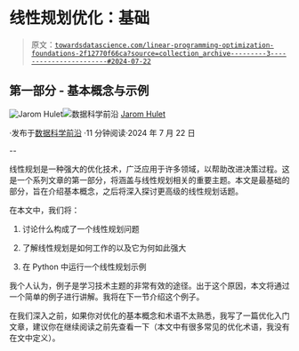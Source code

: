 # 线性规划优化：基础

> 原文：[`towardsdatascience.com/linear-programming-optimization-foundations-2f12770f66ca?source=collection_archive---------3-----------------------#2024-07-22`](https://towardsdatascience.com/linear-programming-optimization-foundations-2f12770f66ca?source=collection_archive---------3-----------------------#2024-07-22)

## 第一部分 - 基本概念与示例

[](https://medium.com/@jarom.hulet?source=post_page---byline--2f12770f66ca--------------------------------)![Jarom Hulet](https://medium.com/@jarom.hulet?source=post_page---byline--2f12770f66ca--------------------------------)[](https://towardsdatascience.com/?source=post_page---byline--2f12770f66ca--------------------------------)![数据科学前沿](https://towardsdatascience.com/?source=post_page---byline--2f12770f66ca--------------------------------) [Jarom Hulet](https://medium.com/@jarom.hulet?source=post_page---byline--2f12770f66ca--------------------------------)

·发布于[数据科学前沿](https://towardsdatascience.com/?source=post_page---byline--2f12770f66ca--------------------------------) ·11 分钟阅读·2024 年 7 月 22 日

--

线性规划是一种强大的优化技术，广泛应用于许多领域，以帮助改进决策过程。这是一个系列文章的第一部分，将涵盖与线性规划相关的重要主题。本文是最基础的部分，旨在介绍基本概念，之后将深入探讨更高级的线性规划话题。

在本文中，我们将：

1.  讨论什么构成了一个线性规划问题

1.  了解线性规划是如何工作的以及它为何如此强大

1.  在 Python 中运行一个线性规划示例

我个人认为，例子是学习技术主题的非常有效的途径。出于这个原因，本文将通过一个简单的例子进行讲解。我将在下一节介绍这个例子。

在我们深入之前，如果你对优化的基本概念和术语不太熟悉，我写了一篇优化入门文章，建议你在继续阅读之前先查看一下（本文中有很多常见的优化术语，我没有在文中定义）。

